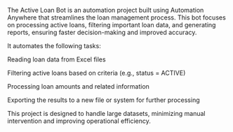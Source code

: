 The Active Loan Bot is an automation project built using Automation Anywhere that streamlines the loan management process. This bot focuses on processing active loans, filtering important loan data, and generating reports, ensuring faster decision-making and improved accuracy.

It automates the following tasks:

Reading loan data from Excel files

Filtering active loans based on criteria (e.g., status = ACTIVE)

Processing loan amounts and related information

Exporting the results to a new file or system for further processing

This project is designed to handle large datasets, minimizing manual intervention and improving operational efficiency.
